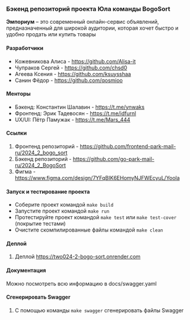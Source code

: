 ### Бэкенд репозиторий проекта Юла команды BogoSort

__Эмпориум__ – это современный онлайн-сервис объявлений, предназначенный для широкой аудитории, которая хочет быстро и удобно продать или купить товары 

#### Разработчики
* Кожевникова Алиса - https://github.com/Alisa-it
* Чупраков Сергей - https://github.com/chsd0
* Агеева Ксения - https://github.com/ksuysshaa
* Санин Фёдор - https://github.com/qosmioo

#### Менторы
* Бэкенд: Константин Шалавин - https://t.me/ynwaks
* Фронтенд: Эрик Тадевосян - https://t.me/idfurnl
* UX/UI: Пётр Памужак - https://t.me/Mars_444

#### Ссылки 
1. Фронтенд репозиторий - https://github.com/frontend-park-mail-ru/2024_2_bogo_sort
2. Бэкенд репозиторий - https://github.com/go-park-mail-ru/2024_2_BogoSort
3. Фигма - https://www.figma.com/design/7YFqBIK6EHomyNJFWEcyuL/Yoola

#### Запуск и тестирование проекта
* Соберите проект командой `make build`
* Запустите проект командой `make run`
* Протестируйте проект командой `make test` или `make test-cover` (покрытие тестами)
* Очистите скомпилированные файлы командой `make clean`

#### Деплой 
1. Деплой https://two024-2-bogo-sort.onrender.com

#### Документация
Можно посмотреть всю информацию в docs/swagger.yaml

#### Сгенерировать Swagger
1. С помощью команды `make swagger` сгенерировать файлы Swagger